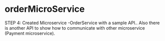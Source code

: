 # orderMicroService

STEP 4:
 Created Microservice -OrderService with a sample API..
 Also there is another API to show how to communicate with other microservice (Payment microservice).
 
 
